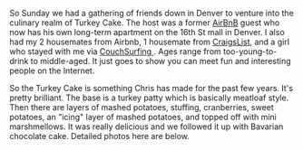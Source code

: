 So Sunday we had a gathering of friends down in Denver to venture into the culinary realm of Turkey Cake. The host was a former [AirBnB](http://airbnb.com) guest who now has his own long-term apartment on the 16th St mall in Denver. I also had my 2 housemates from Airbnb, 1 housemate from [CraigsList](http://craigslist.org), and a girl who stayed with me via [CouchSurfing ](http://couchsurfing.org). Ages range from too-young-to-drink to middle-aged. It just goes to show you can meet fun and interesting people on the Internet.

So the Turkey Cake is something Chris has made for the past few years. It's pretty brilliant. The base is a turkey patty which is basically meatloaf style. Then there are layers of mashed potatoes, stuffing, cranberries, sweet potatoes, an "icing" layer of mashed potatoes, and topped off with mini marshmellows. It was really delicious and we followed it up with Bavarian chocolate cake. Detailed photos here are below.

<flickrshow href="page_show_url=%2Fphotos%2F88096431%40N00%2Fsets%2F72157632915564844%2Fshow%2F&page_show_back_url=%2Fphotos%2F88096431%40N00%2Fsets%2F72157632915564844%2F&set_id=72157632915564844&"/>
